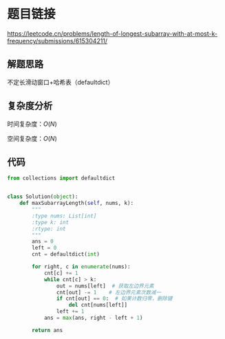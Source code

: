# 题目链接

https://leetcode.cn/problems/length-of-longest-subarray-with-at-most-k-frequency/submissions/615304211/

## 解题思路

不定长滑动窗口+哈希表（defaultdict）

## 复杂度分析

时间复杂度：$O(N)$

空间复杂度：$O(N)$

## 代码

```python
from collections import defaultdict


class Solution(object):
    def maxSubarrayLength(self, nums, k):
        """
        :type nums: List[int]
        :type k: int
        :rtype: int
        """
        ans = 0
        left = 0
        cnt = defaultdict(int)

        for right, c in enumerate(nums):
            cnt[c] += 1
            while cnt[c] > k:
                out = nums[left]  # 获取左边界元素
                cnt[out] -= 1    # 左边界元素次数减一
                if cnt[out] == 0:  # 如果计数归零，删除键
                    del cnt[nums[left]]
                left += 1
            ans = max(ans, right - left + 1)

        return ans

```
